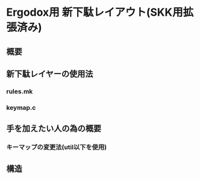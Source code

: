 # Ergodox用 新下駄レイアウト(SKK用拡張済み)

## 概要

## 新下駄レイヤーの使用法

### rules.mk

### keymap.c

## 手を加えたい人の為の概要

### キーマップの変更法(util以下を使用)

## 構造



